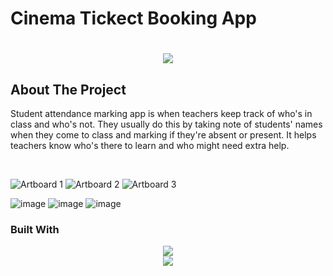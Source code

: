 # Cinema Tickect Booking App

<h1 align="center">
    <img src="https://readme-typing-svg.herokuapp.com/?font=Righteous&size=35&center=true&vCenter=true&width=500&height=70&duration=4000&lines=Hi+There!+👋;+Scroll+To+Bottom!;" />
</h1>

## About The Project
<p>Student attendance marking app is when teachers keep track of who's in class and who's not. They usually do this by taking note of students' names when they come to class and marking if they're absent or present. It helps teachers know who's there to learn and who might need extra help.</p><br>

![Artboard 1](https://github.com/kanishkaviraj12/student_attdence/assets/74193616/6ce49a1d-42e2-448f-a336-b0ea0b69f0a4)
![Artboard 2](https://github.com/kanishkaviraj12/student_attdence/assets/74193616/6afcec55-96ae-48c7-9bce-89b14f77a290)
![Artboard 3](https://github.com/kanishkaviraj12/student_attdence/assets/74193616/74aca808-d2f4-4848-842b-a1ae743aeeea)

![image](https://github.com/kanishkaviraj12/student_attdence/assets/74193616/591e8951-046d-4f2d-8316-98daeb22a97e)
![image](https://github.com/kanishkaviraj12/student_attdence/assets/74193616/370c4c61-f304-470d-94c6-ec80d22c0e3c)
![image](https://github.com/kanishkaviraj12/student_attdence/assets/74193616/15c0ab16-14f0-47e9-96c9-15fb15fc7c9f)

### Built With

<div align="center">
    <img src="https://skillicons.dev/icons?i=flutter,dart" /><br>
    <img src="https://skillicons.dev/icons?i=firebase" />
</div>






